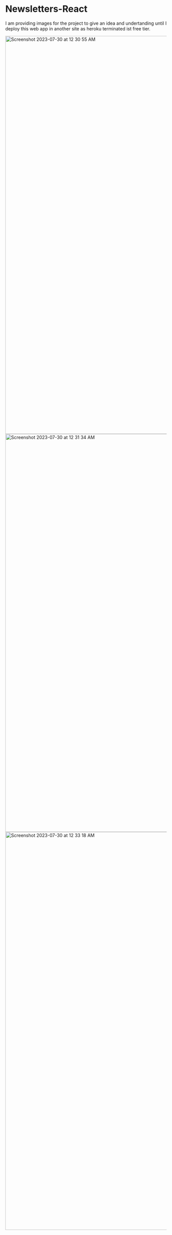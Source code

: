 # Newsletters-React
I am providing images for the project to give an idea and undertanding until I deploy this web app in another site as heroku terminated ist free tier.

<img width="1237" alt="Screenshot 2023-07-30 at 12 30 55 AM" src="https://github.com/sandy-iiit/Newsletters-React/assets/95034962/df073068-d3cf-48b4-9d43-be6ddcdfdbb8">

<img width="1237" alt="Screenshot 2023-07-30 at 12 31 34 AM" src="https://github.com/sandy-iiit/Newsletters-React/assets/95034962/c7785c7a-b46d-4156-9152-7a1285bcd8b4">

<img width="1237" alt="Screenshot 2023-07-30 at 12 33 18 AM" src="https://github.com/sandy-iiit/Newsletters-React/assets/95034962/56a291d6-029c-40b6-bddf-26fa25d4fdf7">
